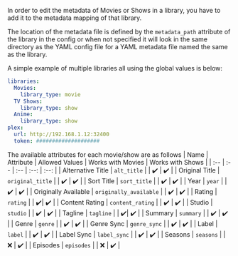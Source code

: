 In order to edit the metadata of Movies or Shows in a library, you have to add it to the metadata mapping of that library.

The location of the metadata file is defined by the `metadata_path` attribute of the library in the config or when not specified it will look in the same directory as the YAML config file for a YAML metadata file named the same as the library.

A simple example of multiple libraries all using the global values is below:
```yaml
libraries:
  Movies:
    library_type: movie
  TV Shows:
    library_type: show
  Anime:
    library_type: show
plex:
  url: http://192.168.1.12:32400
  token: ####################
```

The available attributes for each movie/show are as follows
| Name | Attribute | Allowed Values | Works with Movies | Works with Shows |
| :-- | :-- | :-- | :--: | :--: |
| Alternative Title | `alt_title` |  | :heavy_check_mark: | :heavy_check_mark: |
| Original Title | `original_title` |  | :heavy_check_mark: | :heavy_check_mark: |
| Sort Title | `sort_title` |  | :heavy_check_mark: | :heavy_check_mark: |
| Year | `year` |  | :heavy_check_mark: | :heavy_check_mark: |
| Originally Available | `originally_available` |  | :heavy_check_mark: | :heavy_check_mark: |
| Rating | `rating` |  | :heavy_check_mark:| :heavy_check_mark: |
| Content Rating | `content_rating` |  | :heavy_check_mark: | :heavy_check_mark: |
| Studio | `studio` | | :heavy_check_mark: | :heavy_check_mark: |
| Tagline | `tagline` |  | :heavy_check_mark:| :heavy_check_mark: |
| Summary | `summary` |  | :heavy_check_mark: | :heavy_check_mark: |
| Genre | `genre` |  | :heavy_check_mark: | :heavy_check_mark: |
| Genre Sync | `genre_sync` |  | :heavy_check_mark: | :heavy_check_mark: |
| Label | `label` |  | :heavy_check_mark: | :heavy_check_mark: |
| Label Sync | `label_sync` |  | :heavy_check_mark: | :heavy_check_mark: |
| Seasons | `seasons` |  | :x: | :heavy_check_mark: |
| Episodes | `episodes` |  | :x: | :heavy_check_mark: |

